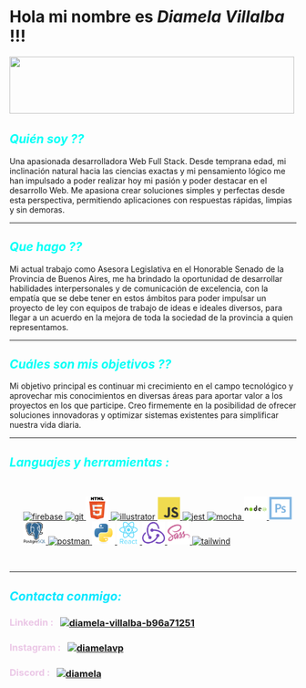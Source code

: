 <h1>Hola mi nombre es <i>Diamela Villalba</i> !!!</h1>

<img src="https://media.giphy.com/media/7FrOU9tPbgAZtxV5mb/giphy-downsized-large.gif" width="500" height="100">

<h2>
<font color="00FFF6"><i>Quién soy ??</i></font></h2>
<p fontsize="roboto">
Una apasionada desarrolladora Web Full Stack. Desde temprana edad, mi inclinación natural hacia las ciencias exactas y mi pensamiento lógico me han impulsado a poder realizar hoy mi pasión y poder destacar en el desarrollo Web. Me apasiona crear soluciones simples y perfectas desde esta perspectiva, permitiendo aplicaciones con respuestas rápidas, limpias y sin demoras.
</p>

<hr>

<h2>
<font color="00FFF6"><i>Que hago ??</i></font></h2>
<p fontsize="roboto">
Mi actual trabajo como Asesora Legislativa en el Honorable Senado de la Provincia de Buenos Aires, me ha brindado la oportunidad de desarrollar habilidades interpersonales y de comunicación de excelencia, con la empatía que se debe tener en estos ámbitos para poder impulsar un proyecto de ley con equipos de trabajo de ideas e ideales diversos, para llegar a un acuerdo en la mejora de toda la sociedad de la provincia a quien representamos.
</p>

<hr>

<h2>
<font color="00FFF6"><i>Cuáles son mis objetivos ??</i></font></h2>
<p fontsize="roboto">
Mi objetivo principal es continuar mi crecimiento en el campo tecnológico y aprovechar mis conocimientos en diversas áreas para aportar valor a los proyectos en los que participe. Creo firmemente en la posibilidad de ofrecer soluciones innovadoras y optimizar sistemas existentes para simplificar nuestra vida diaria.
<hr>

<h2 align="left"><font color="00FFF6"><i>Languajes y herramientas :</i></h2>
<br>

<p align="left"> 
<ul>
  
<a href="https://firebase.google.com/" target="_blank" rel="noreferrer"> <img src="https://www.vectorlogo.zone/logos/firebase/firebase-icon.svg" alt="firebase" width="40" height="40"/> </a> 
<a href="https://git-scm.com/" target="_blank" rel="noreferrer"> <img src="https://www.vectorlogo.zone/logos/git-scm/git-scm-icon.svg" alt="git" width="40" height="40"/> </a> 
<a href="https://www.w3.org/html/" target="_blank" rel="noreferrer"> <img src="https://raw.githubusercontent.com/devicons/devicon/master/icons/html5/html5-original-wordmark.svg" alt="html5" width="40" height="40"/> </a> 
<a href="https://www.adobe.com/in/products/illustrator.html" target="_blank" rel="noreferrer"> <img src="https://www.vectorlogo.zone/logos/adobe_illustrator/adobe_illustrator-icon.svg" alt="illustrator" width="40" height="40"/> </a> 
<a href="https://developer.mozilla.org/en-US/docs/Web/JavaScript" target="_blank" rel="noreferrer"> <img src="https://raw.githubusercontent.com/devicons/devicon/master/icons/javascript/javascript-original.svg" alt="javascript" width="40" height="40"/> </a> <a href="https://jestjs.io" target="_blank" rel="noreferrer"> <img src="https://www.vectorlogo.zone/logos/jestjsio/jestjsio-icon.svg" alt="jest" width="40" height="40"/> </a> 
<a href="https://mochajs.org" target="_blank" rel="noreferrer"> <img src="https://www.vectorlogo.zone/logos/mochajs/mochajs-icon.svg" alt="mocha" width="40" height="40"/> </a>
<a href="https://nodejs.org" target="_blank" rel="noreferrer"> <img src="https://raw.githubusercontent.com/devicons/devicon/master/icons/nodejs/nodejs-original-wordmark.svg" alt="nodejs" width="40" height="40"/> </a> 
<a href="https://www.photoshop.com/en" target="_blank" rel="noreferrer"> <img src="https://raw.githubusercontent.com/devicons/devicon/master/icons/photoshop/photoshop-line.svg" alt="photoshop" width="40" height="40"/> </a> 
<a href="https://www.postgresql.org" target="_blank" rel="noreferrer"> <img src="https://raw.githubusercontent.com/devicons/devicon/master/icons/postgresql/postgresql-original-wordmark.svg" alt="postgresql" width="40" height="40"/> </a> 
<a href="https://postman.com" target="_blank" rel="noreferrer"> <img src="https://www.vectorlogo.zone/logos/getpostman/getpostman-icon.svg" alt="postman" width="40" height="40"/> </a> 
<a href="https://www.python.org" target="_blank" rel="noreferrer"> <img src="https://raw.githubusercontent.com/devicons/devicon/master/icons/python/python-original.svg" alt="python" width="40" height="40"/> </a> 
<a href="https://reactjs.org/" target="_blank" rel="noreferrer"> <img src="https://raw.githubusercontent.com/devicons/devicon/master/icons/react/react-original-wordmark.svg" alt="react" width="40" height="40"/> </a> 
<a href="https://redux.js.org" target="_blank" rel="noreferrer"> <img src="https://raw.githubusercontent.com/devicons/devicon/master/icons/redux/redux-original.svg" alt="redux" width="40" height="40"/> </a> 
<a href="https://sass-lang.com" target="_blank" rel="noreferrer"> <img src="https://raw.githubusercontent.com/devicons/devicon/master/icons/sass/sass-original.svg" alt="sass" width="40" height="40"/> </a> 
<a href="https://tailwindcss.com/" target="_blank" rel="noreferrer"> <img src="https://www.vectorlogo.zone/logos/tailwindcss/tailwindcss-icon.svg" alt="tailwind" width="40" height="40"/> </a> </p>
</ul>

<br><hr>

<h2 align="left"><font color="00E7FF"><i>Contacta conmigo:</i></font></h2>


<h3 align="left"><font color="EBC7E6"> Linkedin : &#160 </font>
<a href="https://linkedin.com/in/diamela-villalba-b96a71251" target="blank" ><img align="center" src="https://raw.githubusercontent.com/rahuldkjain/github-profile-readme-generator/master/src/images/icons/Social/linked-in-alt.svg" alt="diamela-villalba-b96a71251" height="20" width="30" /></a>
</h3>
<h3 align="left"><font color="EBC7E6"> Instagram : &#160 </font>
<a href="https://instagram.com/diamelavp" target="blank"><img align="center" src="https://raw.githubusercontent.com/rahuldkjain/github-profile-readme-generator/master/src/images/icons/Social/instagram.svg" alt="diamelavp" height="40" width="30" /></a>
</h3>
<h3 align="left"><font color="EBC7E6"> Discord : &#160 </font>
<a href="https://discord.gg/diamela" target="blank"><img align="center" src="https://raw.githubusercontent.com/rahuldkjain/github-profile-readme-generator/master/src/images/icons/Social/discord.svg" alt="diamela" height="30" width="40" /></a>
</h3>
</p>
